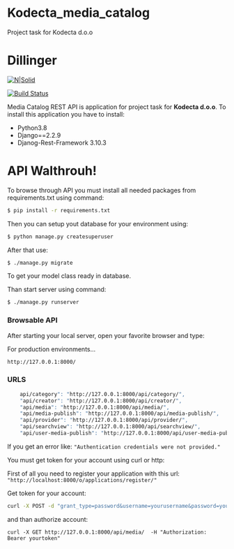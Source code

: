 # Kodecta_media_catalog
Project task for Kodecta d.o.o

# Dillinger

[![N|Solid](https://cldup.com/dTxpPi9lDf.thumb.png)](https://nodesource.com/products/nsolid)

[![Build Status](https://travis-ci.org/joemccann/dillinger.svg?branch=master)](https://travis-ci.org/joemccann/dillinger)

Media Catalog REST API is application for project task for  **Kodecta d.o.o**. 
To install this application you have to install:

  - Python3.8
  - Django==2.2.9
  - Djanog-Rest-Framework 3.10.3
  

# API Walthrouh!

  
To browse through API you must install all needed packages from requirements.txt using command:
 ```sh
$ pip install -r requirements.txt
```

Then you can setup yout database for your environment using:

 ```sh
$ python manage.py createsuperuser
```

After that use:
 ```sh
$ ./manage.py migrate
```

To get your model class ready in database.

Than start server using command:
 ```sh
$ ./manage.py runserver
```
### Browsable API

After starting your local server, open your favorite browser and type:

For production environments...

```sh
http://127.0.0.1:8000/
```



### URLS


```sh
    api/category": "http://127.0.0.1:8000/api/category/",
    "api/creator": "http://127.0.0.1:8000/api/creator/",
    "api/media": "http://127.0.0.1:8000/api/media/",
    "api/media-publish": "http://127.0.0.1:8000/api/media-publish/",
    "api/provider": "http://127.0.0.1:8000/api/provider/",
    "api/searchview": "http://127.0.0.1:8000/api/searchview/",
    "api/user-media-publish": "http://127.0.0.1:8000/api/user-media-publish/"
```

If you get an error like:
`"Authentication credentials were not provided."`

You must get token for your account using curl or http:

First of all you need to register your application with this url:
`"http://localhost:8000/o/applications/register/"`

Get token for your account:
```sh
curl -X POST -d "grant_type=password&username=yourusername&password=yourpassword" -u'yourapplicationtoken:clientid
```
and than authorize account:
```
curl -X GET http://127.0.0.1:8000/api/media/  -H "Authorization: Bearer yourtoken"